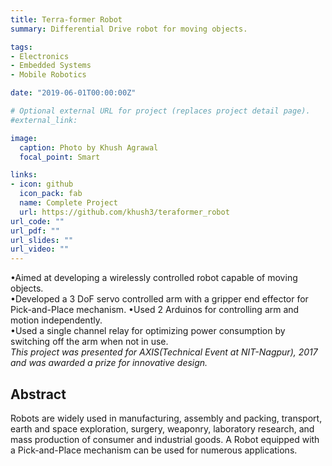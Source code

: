```yaml
---
title: Terra-former Robot
summary: Differential Drive robot for moving objects.

tags:
- Electronics
- Embedded Systems
- Mobile Robotics

date: "2019-06-01T00:00:00Z"

# Optional external URL for project (replaces project detail page).
#external_link: 

image:
  caption: Photo by Khush Agrawal
  focal_point: Smart

links:
- icon: github
  icon_pack: fab
  name: Complete Project
  url: https://github.com/khush3/teraformer_robot
url_code: ""
url_pdf: ""
url_slides: ""
url_video: ""
---
```


•Aimed at developing a wirelessly controlled robot capable of moving objects. \
•Developed a 3 DoF servo controlled arm with a gripper end effector for Pick-and-Place mechanism. 
•Used 2 Arduinos for controlling arm and motion independently. \
•Used a single channel relay for optimizing power consumption by switching off the arm when not in use. \
*This project was presented for AXIS(Technical Event at NIT-Nagpur), 2017 and was awarded a prize for innovative design.*

## Abstract 
Robots are widely used in manufacturing, assembly and packing, transport, earth and space exploration, surgery, weaponry, laboratory research, and mass production of consumer and industrial goods. A Robot equipped with a Pick-and-Place mechanism can be used for numerous applications.